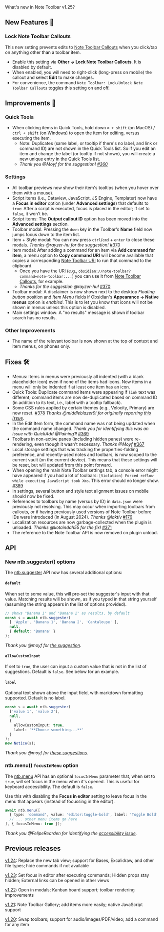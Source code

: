 What's new in Note Toolbar v1.25?

## New Features 🎉

### Lock Note Toolbar Callouts

This new setting prevents edits to [Note Toolbar Callouts](https://github.com/chrisgurney/obsidian-note-toolbar/wiki/Note-Toolbar-Callouts) when you click/tap on anything other than a toolbar item.
- Enable this setting via **Other → Lock Note Toolbar Callouts**. It is disabled by default.
- When enabled, you will need to right-click (long-press on mobile) the callout and select **Edit** to make changes.
- For convenience, the command `Note Toolbar: Lock/Unlock Note Toolbar Callouts` toggles this setting on and off.

## Improvements 🚀

### Quick Tools

- When clicking items in Quick Tools, hold down `⌘ + shift` (on MacOS) / `ctrl + shift` (on Windows) to open the item for editing, versus executing the item.
  - Note: Duplicates (same label, or tooltip if there's no label, and link or command ID) are not shown in the Quick Tools list. So if you edit an item and change the label (or tooltip if not shown), you will create a new unique entry in the Quick Tools list. 
  - _Thank you @Moyf for the suggestion! [#360](https://github.com/chrisgurney/obsidian-note-toolbar/discussions/360)_

### Settings

- All toolbar previews now show their item's tooltips (when you hover over them with a mouse).
- Script items (i.e., Dataview, JavaScript, JS Engine, Templater) now have a **Focus in editor** option (under **Advanced settings**) that defaults to `true`: After a script is executed, focus is placed in the editor; if set to `false`, it won't be.
- Script items: The **Output callout ID** option has been moved into the **Advanced settings** section.
- Toolbar modal: Pressing the `down` key in the Toolbar's **Name** field now jumps focus down to the item list.
- Item + Style modal: You can now press `ctrl`/`cmd` + `enter` to close these modals. _Thanks @rayzer-hu for the suggestion!_ [#370](https://github.com/chrisgurney/obsidian-note-toolbar/issues/370)
- Item modal: After adding a command for an item via **Add command for item**, a menu option to **Copy command URI** will become available that copies a corresponding [Note Toolbar URI](https://github.com/chrisgurney/obsidian-note-toolbar/wiki/Note-Toolbar-URIs#execute-commands) to run that command to the clipboard.
  - Once you have the URI (e.g., `obsidian://note-toolbar?command=note-toolbar:...`) you can use it from [Note Toolbar Callouts](https://github.com/chrisgurney/obsidian-note-toolbar/wiki/Note-Toolbar-Callouts), for example.
  - _Thanks for the suggestion @rayzer-hu!_ [#370](https://github.com/chrisgurney/obsidian-note-toolbar/issues/370)
- Toolbar modal: A disclaimer is now shown next to the desktop _Floating button_ position and _Item Menu_ fields if Obsidian's **Appearance → Native menus** option is _enabled_. This is to let you know that icons will not be shown in menus unless this option is disabled.
- Main settings window: A "no results" message is shown if toolbar search has no results.

### Other Improvements

- The name of the relevant toolbar is now shown at the top of context and item menus, on phones only.

## Fixes 🛠️

- Menus: Items in menus were previously all indented (with a blank placeholder icon) even if none of the items had icons. Now items in a menu will only be indented if at least one item has an icon.
- Quick Tools: Duplicate command items were appearing if `link` text was different; command items are now de-duplicated based on command ID (in addition to its text, i.e., label with a tooltip fallback).
- Some CSS rules applied by certain themes (e.g., Velocity, Primary) are now reset. [#378](https://github.com/chrisgurney/obsidian-note-toolbar/issues/378) _Thanks @middleblazer9i for originally reporting [this issue](https://github.com/Gonzalo-D-Sales/obsidian-velocity/issues/71)._
- In the Edit Item form, the command name was not being updated when the command name changed. _Thank you for identifying this was an issue with QuickAdd @Paining1!_ [#369](https://github.com/chrisgurney/obsidian-note-toolbar/issues/369)
- Toolbars in non-active panes (including hidden panes) were re-rendering, even though it wasn't necessary. _Thanks @Moyf_ [#367](https://github.com/chrisgurney/obsidian-note-toolbar/issues/367)
- Local storage settings that was tracking the properties-folding preference, and recently-used notes and toolbars, is now scoped to the current vault (on the current device). This means that these settings will be reset, but will updated from this point forward.
- When opening the main Note Toolbar settings tab, a console error might have appeared if you had a lot of toolbars: `[Violation] Forced reflow while executing JavaScript took Xms`. This error should no longer show. [#389](https://github.com/chrisgurney/obsidian-note-toolbar/issues/369)
- In settings, several button and style text alignment issues on mobile should now be fixed.
- References to toolbars by name (versus by ID) in `data.json` were previously not resolving. This may occur when importing toolbars from callouts, or if having previously used versions of Note Toolbar before IDs were introduced (in August 2024). _Thanks @laktiv_ [#176](https://github.com/chrisgurney/obsidian-note-toolbar/issues/176)
- Localization resources are now garbage-collected when the plugin is unloaded. _Thanks @kotaindah55 for the fix!_ [#371](https://github.com/chrisgurney/obsidian-note-toolbar/pull/371)
- The reference to the Note Toolbar API is now removed on plugin unload.

## API

### New ntb.suggester() options

The [ntb.suggester](https://github.com/chrisgurney/obsidian-note-toolbar/wiki/Note-Toolbar-API#suggester) API now has several additional options:

#### `default`

When set to some value, this will pre-set the suggester's input with that value. Matching results will be shown, as if you typed in that string yourself (assuming the string appears in the list of options provided).

```ts
// shows "Banana 1" and "Banana 2" as results, by default
const s = await ntb.suggester(
  [ 'Apple', 'Banana 1', 'Banana 2', 'Cantaloupe' ], 
  null,
  { default: 'Banana' }
);
```

_Thank you @moyf for [the suggestion](https://github.com/chrisgurney/obsidian-note-toolbar/discussions/384)._

#### `allowCustomInput`

If set to `true`, the user can input a custom value that is not in the list of suggestions. Default is `false`. See below for an example.

#### `label`

Optional text shown above the input field, with markdown formatting supported. Default is no label.

```ts
const s = await ntb.suggester(
  ['value 1', 'value 2'], 
  null, 
  {
    allowCustomInput: true,
    label: '**Choose something...**'
  }
);
new Notice(s);
```

_Thank you @moyf for [these suggestions](https://github.com/chrisgurney/obsidian-note-toolbar/discussions/401)_.

### ntb.menu() `focusInMenu` option

The [ntb.menu](https://github.com/chrisgurney/obsidian-note-toolbar/wiki/Note-Toolbar-API#menu) API has an optional `focusInMenu` parameter that, when set to `true`, will set focus in the menu when it's opened. This is useful for keyboard accessibility. The default is `false`.

Use this with disabling the **Focus in editor** setting to leave focus in the menu that appears (instead of focussing in the editor).

```ts
await ntb.menu([
  { type: 'command', value: 'editor:toggle-bold', label: 'Toggle Bold', icon: 'bold' },
  // ... other menu items go here
], { focusInMenu: true });
```

_Thank you @FelipeRearden for identifying the [accessibility issue](https://github.com/chrisgurney/obsidian-note-toolbar/discussions/233#discussioncomment-13583653)._

## Previous releases

[v1.24](https://github.com/chrisgurney/obsidian-note-toolbar/blob/master/docs/releases/en/1.24.md): Replace the new tab view; support for Bases, Excalidraw, and other file types; hide commands if not available

[v1.23](https://github.com/chrisgurney/obsidian-note-toolbar/blob/master/docs/releases/en/1.23.md): Set focus in editor after executing commands; Hidden props stay hidden; External links can be opened in other views

[v1.22](https://github.com/chrisgurney/obsidian-note-toolbar/blob/master/docs/releases/en/1.22.md): Open in modals; Kanban board support; toolbar rendering improvements

[v1.21](https://github.com/chrisgurney/obsidian-note-toolbar/releases/tag/1.21.1): Note Toolbar Gallery; add items more easily; native JavaScript support 

[v1.20](https://github.com/chrisgurney/obsidian-note-toolbar/releases/tag/1.20.0): Swap toolbars; support for audio/images/PDF/video; add a command for any item